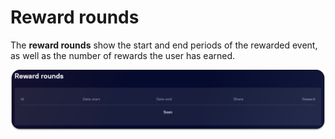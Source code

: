 # Reward rounds

The **reward rounds** show the start and end periods of the rewarded event, as well as the number of rewards the user has earned.

![](<../../../../.gitbook/assets/image (15).png>)
